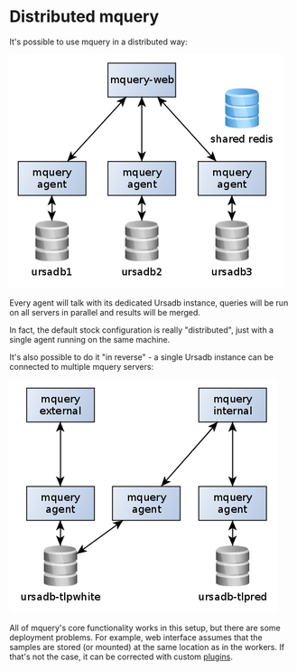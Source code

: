# Distributed mquery

It's possible to use mquery in a distributed way:

![](./distributed.png)

Every agent will talk with its dedicated Ursadb instance, queries will
be run on all servers in parallel and results will be merged.

In fact, the default stock configuration is really "distributed", just with
a single agent running on the same machine.

It's also possible to do it "in reverse" - a single Ursadb instance can
be connected to multiple mquery servers:

![](./distribured-rev.png)

All of mquery's core functionality works in this setup, but there are some
deployment problems. For example, web interface assumes that the samples are stored
(or mounted) at the same location as in the workers. If that's not the case,
it can be corrected with custom [plugins](./plugins.md).
